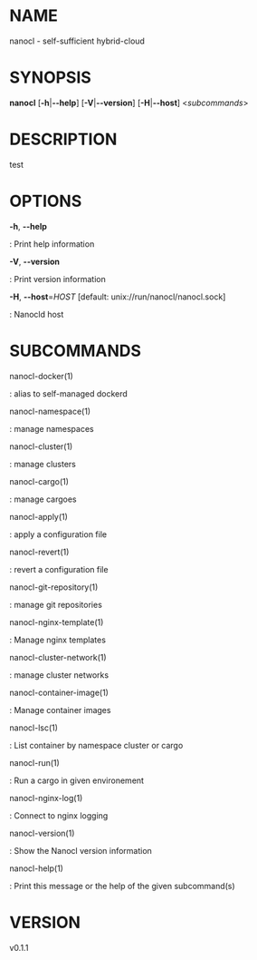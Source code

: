 NAME
====

nanocl - self-sufficient hybrid-cloud

SYNOPSIS
========

**nanocl** \[**-h**\|**\--help**\] \[**-V**\|**\--version**\]
\[**-H**\|**\--host**\] \<*subcommands*\>

DESCRIPTION
===========

test

OPTIONS
=======

**-h**, **\--help**

:   Print help information

**-V**, **\--version**

:   Print version information

**-H**, **\--host**=*HOST* \[default: unix://run/nanocl/nanocl.sock\]

:   Nanocld host

SUBCOMMANDS
===========

nanocl-docker(1)

:   alias to self-managed dockerd

nanocl-namespace(1)

:   manage namespaces

nanocl-cluster(1)

:   manage clusters

nanocl-cargo(1)

:   manage cargoes

nanocl-apply(1)

:   apply a configuration file

nanocl-revert(1)

:   revert a configuration file

nanocl-git-repository(1)

:   manage git repositories

nanocl-nginx-template(1)

:   Manage nginx templates

nanocl-cluster-network(1)

:   manage cluster networks

nanocl-container-image(1)

:   Manage container images

nanocl-lsc(1)

:   List container by namespace cluster or cargo

nanocl-run(1)

:   Run a cargo in given environement

nanocl-nginx-log(1)

:   Connect to nginx logging

nanocl-version(1)

:   Show the Nanocl version information

nanocl-help(1)

:   Print this message or the help of the given subcommand(s)

VERSION
=======

v0.1.1
